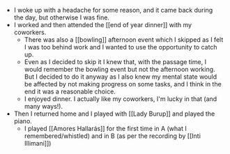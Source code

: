 - I woke up with a headache for some reason, and it came back during the day, but otherwise I was fine.
- I worked and then attended the [[end of year dinner]] with my coworkers.
  - There was also a [[bowling]] afternoon event which I skipped as I felt I was too behind work and I wanted to use the opportunity to catch up.
  - Even as I decided to skip it I knew that, with the passage time, I would remember the bowling event but not the afternoon working. But I decided to do it anyway as I also knew my mental state would be affected by not making progress on some tasks, and I think in the end it was a reasonable choice.
  - I enjoyed dinner. I actually like my coworkers, I'm lucky in that (and many ways!).
- Then I returned home and I played with [[Lady Burup]] and played the piano.
  - I played [[Amores Hallarás]] for the first time in A (what I remembered/whistled) and in B (as per the recording by [[Inti Illimani]])